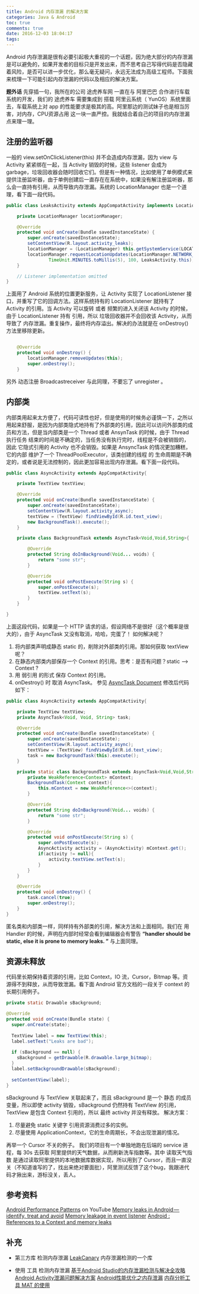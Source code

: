 ```yaml
---
title: Android 内存泄漏 的解决方案
categories: Java & Android
toc: true
comments: true
date: 2016-12-03 18:04:17
tags:
---
```


Android 内存泄漏是很有必要引起极大重视的一个话题，因为绝大部分的内存泄漏是可以避免的，如果开发者的目标只是开发出来，而不思考自己写得代码是否隐藏着风险，是否可以进一步优化，那么毫无疑问，永远无法成为高级工程师。下面我来梳理一下可能引起内存泄漏的代码以及相应的解决方案。

<!--more-->


**题外话**
先穿插一句，我所在的公司 途虎养车网 一直在与 阿里巴巴 合作进行车载系统的开发，我们的 途虎养车 需要集成到 搭载 阿里云系统（ YunOS）系统里面去，车载系统上对 app 的性能要求是极其的高。阿里那边的测试妹子也是相当厉害，对内存，CPU资源占用 这一块一直严控。我就结合着自己的项目的内存泄漏点来理一理。

## 注册的监听器
一般的 view.setOnClickListener(this) 并不会造成内存泄漏，因为 view 与 Activity 紧紧绑在一起，当 Activity 销毁的时候，这些 listener 会成为 garbage，垃圾回收器会随时回收它们。但是有一种情况，比如使用了单例模式来提供注册监听器，由于单例创建后一直存在在系统中，如果没有解注册监听器，那么会一直持有引用，从而导致内存泄漏。系统的 LocationManager 也是一个道理，看下面一段代码。
```java
public class LeaksActivity extends AppCompatActivity implements LocationListener {

    private LocationManager locationManager;

    @Override
    protected void onCreate(Bundle savedInstanceState) {
        super.onCreate(savedInstanceState);
        setContentView(R.layout.activity_leaks);
        locationManager = (LocationManager) this.getSystemService(LOCATION_SERVICE);
        locationManager.requestLocationUpdates(LocationManager.NETWORK_PROVIDER,
                TimeUnit.MINUTES.toMillis(5), 100, LeaksActivity.this);
    }

    // Listener implementation omitted
}
```
上面用了 Android 系统的位置更新服务，让 Activity 实现了 LocationListener 接口，并重写了它的回调方法。这样系统持有的 LocationListener 就持有了 Activity 的引用。当 Activity 可以旋转 或者 频繁的进入关闭该 Activity 的时候，由于 LocationListener 持有 引用，所以 垃圾回收器并不会回收该 Activity，从而导致了 内存泄漏。重复操作，最终将内存溢出。解决的办法就是在 onDestroy() 方法里移除更新。
```java

    @Override
    protected void onDestroy() {
        locationManager.removeUpdates(this);
        super.onDestroy();
    }

```
另外 动态注册 Broadcastreceiver 与此同理，不要忘了 unregister 。

## 内部类
内部类用起来太方便了，代码可读性也好，但是使用的时候务必谨慎一下，之所以用起来舒服，是因为内部类隐式地持有了外部类的引用，因此可以访问外部类的成员和方法，但是当内部类是一个 Thread 或者 AnsynTask 的时候，由于 Thread 执行任务 结束的时间是不确定的，当任务没有执行完时，线程是不会被销毁的，因此 它隐式引用的 Activity 也不会销毁。如果是 AnsyncTask 的情况更加糟糕，它的内部 维护了一个 ThreadPoolExecutor，该类创建的线程 的 生命周期是不确定的，或者说是无法控制的，因此更加容易出现内存泄漏。看下面一段代码。
```java
public class AsyncActivity extends AppCompatActivity{

    private TextView textView;

    @Override
    protected void onCreate(Bundle savedInstanceState) {
        super.onCreate(savedInstanceState);
        setContentView(R.layout.activity_async);
        textView = (TextView) findViewById(R.id.text_view);
        new BackgroundTask().execute();
    }

    private class BackgroundTask extends AsyncTask<Void,Void,String>{

        @Override
        protected String doInBackground(Void... voids) {
            return "some str";
        }

        @Override
        protected void onPostExecute(String s) {
            super.onPostExecute(s);
            textView.setText(s);
        }
    }

}

```
上面这段代码，如果是一个 HTTP 请求的话，假设网络不是很好（这个概率是很大的），由于 AsyncTask 又没有取消，哈哈，完蛋了！
如何解决呢？
1. 将内部类声明成静态 static 的，削除对外部类的引用。那如何获取 textView 呢？
2. 在静态内部类内部保存一个 Context 的引用。思考：是否有问题？static --> Context ?
3. 用 弱引用 的形式 保存 Context 的引用。
4. onDestroy() 时 取消 AsyncTask。 参见 [AsyncTask Document](http://developer.android.com/reference/android/os/AsyncTask.html)
   修改后代码如下：
```java
public class AsyncActivity extends AppCompatActivity{

    private TextView textView;
    private AsyncTask<Void, Void, String> task;

    @Override
    protected void onCreate(Bundle savedInstanceState) {
        super.onCreate(savedInstanceState);
        setContentView(R.layout.activity_async);
        textView = (TextView) findViewById(R.id.text_view);
        task = new BackgroundTask(this).execute();
    }

    private static class BackgroundTask extends AsyncTask<Void,Void,String>{
        private WeakReference<Context> mContext;
        BackgroundTask(Context context){
            this.mContext = new WeakReference<>(context);
        }

        @Override
        protected String doInBackground(Void... voids) {
            return "some str";
        }

        @Override
        protected void onPostExecute(String s) {
            super.onPostExecute(s);
            AsyncActivity activity = (AsyncActivity) mContext.get();
            if(activity != null){
                activity.textView.setText(s);
            }
        }
    }

    @Override
    protected void onDestroy() {
        task.cancel(true);
        super.onDestroy();
    }
}
```
匿名类和内部类一样，同样持有外部类的引用，解决方法和上面相同。我们在 用 Handler 的时候，声明在内部时经常会看到编辑器会有警告 **“handler should be static, else it is prone to memory leaks. ”** 与上面同理。

## 资源未释放
代码里长期保持着资源的引用，比如 Context，IO 流，Cursor，Bitmap 等。资源得不到释放，从而导致泄漏。看下面 Android 官方文档的一段关于 context 的长期引用例子。
```java 
private static Drawable sBackground;

@Override
protected void onCreate(Bundle state) {
  super.onCreate(state);
  
  TextView label = new TextView(this);
  label.setText("Leaks are bad");
  
  if (sBackground == null) {
    sBackground = getDrawable(R.drawable.large_bitmap);
  }
  label.setBackgroundDrawable(sBackground);
  
  setContentView(label);
}
```
sBackground 与 TextView 关联起来了，而且 sBackground 是一个 静态 的成员变量，所以即使 activity 销毁，sBackground 仍然持有 TextView 的引用，TextView 是包含 Context 引用的，所以 最终 activity 并没有释放。
解决方案：
1. 尽量避免 static 关键字 引用资源消费过多的实例。
2. 尽量使用 ApplicationContext，它的生命周期长，不会出现泄漏的情况。

再举一个 Cursor 不关的例子。
我们的项目有一个单独地跑在后端的 service 进程，每 30s 去获取 阿里提供的天气数据，从而刷新洗车指数等。其中 读取天气指数 是通过读取阿里提供的本地数据库数据实现，所以用到了 Cursor，而且一直没关（不知道谁写的了，找出来绝对要面批），阿里测试反馈了这个bug，我跟进代码才揪出来，游标没关，丢人。

## 参考资料
[Android Performance Patterns](https://www.youtube.com/playlist?list=PLWz5rJ2EKKc9CBxr3BVjPTPoDPLdPIFCE) on YouTube
[Memory leaks in Android — identify, treat and avoid](https://medium.com/freenet-engineering/memory-leaks-in-android-identify-treat-and-avoid-d0b1233acc8#.nsm8z3164)
[Memory leakage in event listener](http://stackoverflow.com/questions/5002589/memory-leakage-in-event-listener)
[Android : References to a Context and memory leaks](http://stackoverflow.com/questions/3346080/android-references-to-a-context-and-memory-leaks)

## 补充
- 第三方库 检测内存泄漏
  [LeakCanary](https://github.com/square/leakcanary) 内存泄漏检测的一个库

- 使用 工具 检测内存泄漏
  [基于Android Studio的内存泄漏检测与解决全攻略](http://wetest.qq.com/lab/view/?id=99&from=ads_test2_qqtips&sessionUserType=BFT.PARAMS.192844.TASKID&ADUIN=836240219&ADSESSION=1466394985&ADTAG=CLIENT.QQ.5467_.0&ADPUBNO=26558)
  [Android Activity泄漏问题解决方案](http://wetest.qq.com/lab/view/63.html?from=ads_test2_qqtips&sessionUserType=BFT.PARAMS.195040.TASKID&ADUIN=836240219&ADSESSION=1468559577&ADTAG=CLIENT.QQ.5449_.0&ADPUBNO=26525)
  [Android性能优化之内存泄漏](http://johnnyshieh.github.io/android/2016/11/18/android-memory-leak/)
  [内存分析工具 MAT 的使用](http://blog.csdn.net/aaa2832/article/details/19419679/)


